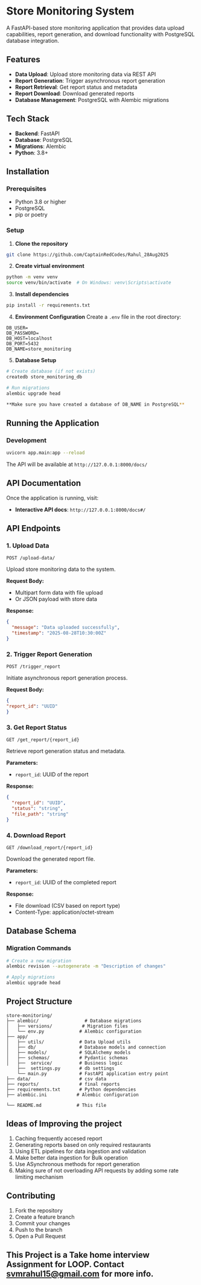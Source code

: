 # Store Monitoring System

A FastAPI-based store monitoring application that provides data upload capabilities, report generation, and download functionality with PostgreSQL database integration.

## Features

- **Data Upload**: Upload store monitoring data via REST API
- **Report Generation**: Trigger asynchronous report generation
- **Report Retrieval**: Get report status and metadata
- **Report Download**: Download generated reports
- **Database Management**: PostgreSQL with Alembic migrations

## Tech Stack

- **Backend**: FastAPI
- **Database**: PostgreSQL
- **Migrations**: Alembic
- **Python**: 3.8+

## Installation

### Prerequisites

- Python 3.8 or higher
- PostgreSQL
- pip or poetry

### Setup

1. **Clone the repository**
```bash
git clone https://github.com/CaptainRedCodes/Rahul_28Aug2025
```

2. **Create virtual environment**
```bash
python -m venv venv
source venv/bin/activate  # On Windows: venv\Scripts\activate
```

3. **Install dependencies**
```bash
pip install -r requirements.txt
```

4. **Environment Configuration**
Create a `.env` file in the root directory:
```env
DB_USER=
DB_PASSWORD=
DB_HOST=localhost
DB_PORT=5432
DB_NAME=store_monitoring  
```

5. **Database Setup**
```bash
# Create database (if not exists)
createdb store_monitoring_db

# Run migrations
alembic upgrade head

**Make sure you have created a database of DB_NAME in PostgreSQL**
```

## Running the Application

### Development
```bash
uvicorn app.main:app --reload
```

The API will be available at `http://127.0.0.1:8000/docs/`

## API Documentation

Once the application is running, visit:
- **Interactive API docs**: `http://127.0.0.1:8000/docs#/`

## API Endpoints

### 1. Upload Data
```http
POST /upload-data/
```
Upload store monitoring data to the system.

**Request Body:**
- Multipart form data with file upload
- Or JSON payload with store data

**Response:**
```json
{
  "message": "Data uploaded successfully",
  "timestamp": "2025-08-28T10:30:00Z"
}
```

### 2. Trigger Report Generation
```http
POST /trigger_report
```
Initiate asynchronous report generation process.

**Request Body:**
```json
{
"report_id": "UUID"
}
```


### 3. Get Report Status
```http
GET /get_report/{report_id}
```
Retrieve report generation status and metadata.

**Parameters:**
- `report_id`: UUID of the report

**Response:**
```json
{
  "report_id": "UUID",
  "status": "string",
  "file_path": "string"
}
```

### 4. Download Report
```http
GET /download_report/{report_id}
```
Download the generated report file.

**Parameters:**
- `report_id`: UUID of the completed report

**Response:**
- File download (CSV based on report type)
- Content-Type: application/octet-stream

## Database Schema

### Migration Commands

```bash
# Create a new migration
alembic revision --autogenerate -m "Description of changes"

# Apply migrations
alembic upgrade head

```

## Project Structure

```
store-monitoring/
├── alembic/                 # Database migrations
│   ├── versions/           # Migration files
│   └── env.py             # Alembic configuration
├── app/
│   ├── utils/             # Data Upload utils
│   ├── db/                # Database models and connection
│   ├── models/            # SQLAlchemy models
│   ├── schemas/           # Pydantic schemas
│   ├──  service/          # Business logic
    ├──  settings.py       # db settings
    └── main.py            # FastAPI application entry point
├── data/                  # csv data
├── reports/               # final reports
├── requirements.txt       # Python dependencies
├── alembic.ini           # Alembic configuration

└── README.md             # This file
```
## Ideas of Improving the project

1. Caching frequently accesed report
2. Generating reports based on only required restaurants
3. Using ETL pipelines for data ingestion and validation
4. Make better data ingestion for Bulk operation
5. Use ASynchronous methods for report generation
6. Making sure of not overloading API requests by adding some rate limiting mechanism

## Contributing

1. Fork the repository
2. Create a feature branch
3. Commit your changes 
4. Push to the branch
5. Open a Pull Request


## This Project is a Take home interview Assignment for LOOP. Contact svmrahul15@gmail.com for more info.